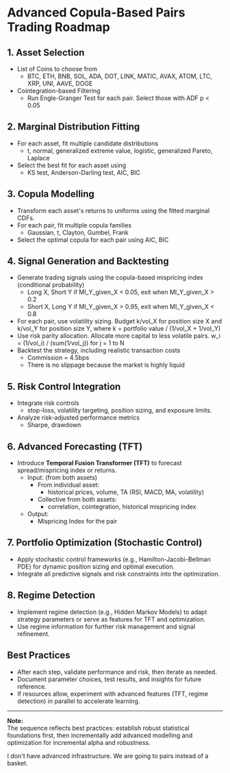 # Advanced Copula-Based Pairs Trading Roadmap

## 1. Asset Selection
- List of Coins to choose from
	- BTC, ETH, BNB, SOL, ADA, DOT, LINK, MATIC, AVAX, ATOM, LTC, XRP, UNI, AAVE, DOGE
- Cointegration-based Filtering
    - Run Engle-Granger Test for each pair. Select those with ADF p < 0.05

## 2. Marginal Distribution Fitting
- For each asset, fit multiple candidate distributions
	- t, normal, generalized extreme value, logistic, generalized Pareto, Laplace
- Select the best fit for each asset using 
	- KS test, Anderson-Darling test, AIC, BIC

## 3. Copula Modelling
- Transform each asset's returns to uniforms using the fitted marginal CDFs.
- For each pair, fit multiple copula families
	- Gaussian, t, Clayton, Gumbel, Frank
- Select the optimal copula for each pair using AIC, BIC

## 4. Signal Generation and Backtesting
- Generate trading signals using the copula-based mispricing index (conditional probability)
	- Long X, Short Y if MI_Y_given_X < 0.05, exit when MI_Y_given_X > 0.2
	- Short X, Long Y if MI_Y_given_X > 0.95, exit when MI_Y_given_X < 0.8
- For each pair, use volatility sizing. Budget k/vol_X for position size X and k/vol_Y for position size Y, where k = portfolio value / (1/vol_X + 1/vol_Y)
- Use risk parity allocation. Allocate more capital to less volatile pairs. w_i = (1/vol_i) / (sum(1/vol_j)) for j = 1 to N
- Backtest the strategy, including realistic transaction costs
	- Commission = 4.5bps
	- There is no slippage because the market is highly liquid

## 5. Risk Control Integration
- Integrate risk controls
	- stop-loss, volatility targeting, position sizing, and exposure limits.
- Analyze risk-adjusted performance metrics
	- Sharpe, drawdown

## 6. Advanced Forecasting (TFT)
- Introduce **Temporal Fusion Transformer (TFT)** to forecast spread/mispricing index or returns.
	- Input: (from both assets)
		- From individual asset: 
			- historical prices, volume, TA (RSI, MACD, MA, volatility)
		- Collective from both assets:
			- correlation, cointegration, historical mispricing index
	- Output:
		- Mispricing Index for the pair

## 7. Portfolio Optimization (Stochastic Control)
- Apply stochastic control frameworks (e.g., Hamilton-Jacobi-Bellman PDE) for dynamic position sizing and optimal execution.
- Integrate all predictive signals and risk constraints into the optimization.

## 8. Regime Detection
- Implement regime detection (e.g., Hidden Markov Models) to adapt strategy parameters or serve as features for TFT and optimization.
- Use regime information for further risk management and signal refinement.

## **Best Practices**
- After each step, validate performance and risk, then iterate as needed.
- Document parameter choices, test results, and insights for future reference.
- If resources allow, experiment with advanced features (TFT, regime detection) in parallel to accelerate learning.

---

**Note:**  
The sequence reflects best practices: establish robust statistical foundations first, then incrementally add advanced modelling and optimization for incremental alpha and robustness.

I don't have advanced infrastructure. We are going to pairs instead of a basket.